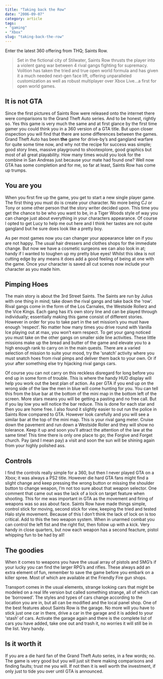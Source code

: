 ```yaml
---
title: "Taking back the Row"
date: "2006-09-07"
category: article
tags:
- "gaming"
- "Xbox"
slug: "taking-back-the-row"
---
```


 <!-- [![Saints Row][image-1]][1] -->

Enter the latest 360 offering from THQ; Saints Row.

> Set in the fictional city of Stilwater, Saints Row thrusts the player into a violent gang war between 4 rival gangs fighting for supremacy. Volition has taken the tried and true open world formula and has given it a much needed next-gen face lift, offering unparalleled customization as well as robust multiplayer over Xbox Live…a first for open world games.

## It is not GTA

 <!-- [![Cover Art][image-2]][2] -->
Since the first pictures of Saints Row were released onto the internet there were comparisons to the Grand Theft Auto series. And to be honest, rightly so. Yes this game is very much the same and at first glance by the first time gamer you could think you in a 360 version of a GTA title. But upon closer inspection you will find that there are some differences between the games. Grand Theft Auto has been **the** game for drive-by’s and gangland warfare for quite some time now, and why not the recipe for success was simple; good story lines, massive playground to shootexplore, good graphics but most of all great playability. How many times would you look for the combine in San Andreas just because your mate had found one? Well now GTA has some completion and for me, so far at least, Saints Row has come up trumps.

## You are you

When you first fire up the game, you get to start a new single player game. The first thing you must do is create your character. No more being CJ or Tony or some other person that the story writer decided upon. This time you get the chance to be who you want to be, in a Tiger Woods style of way you can change just about everything in your characters appearance. Of course I opted to get Lucy to help me out here and I think her tastes are not quite gangland but he sure does look like a pretty boy.
 <!-- [![Saints Row][image-3]][3] -->
As per most games now you can changer your appearance later on if you are not happy. The usual hair dressers and clothes shops for the immediate change. But now we have a cosmetic surgeons we can also look in at; handy if I wanted to toughen up my pretty blue eyes! Whilst this idea is not cutting edge by any means it does add a good feeling of being at one with the game. Once your character is saved all cut scenes now include your character as you made him.

## Pimping Hoes

 <!-- [![The Saints][image-4]][4] -->
The main story is about the 3rd Street Saints. The Saints are run by Julius with one thing in mind; take down the rival gangs and take back the ‘row’. Rival gangs come in the form of the Los Carnales, the Westside Rollerz and the Vice Kings. Each gang has it’s own story line and can be played through individually; essentially making this game consist of different stories. However in order for you to take part in the set mission’s you must have enough 'respect’. No matter how many times you drive round with Vanilla Ice playing out at max, you won’t earn respect. To get your gang noticed you must take on the other gangs on smaller side line activities. These little missions make up the bread and butter of the game and elevate you to a high enough rank to carry on in the main quests. There are a varied selection of mission to suite your mood, try the 'snatch’ activity where you must snatch hoes from rival pimps and deliver them back to your own. Or if your after something else try hijacking rival gangs cars.
 <!-- [![Saints Row][image-5]][5] -->
Of course you can not carry on this reckless disregard for long before you end up in some form of trouble. This is where the handy HUD display will help you work out the best plan of action. As per GTA if you end up on the wrong side of the law the men in blue will come hunting for you. You can tell this from the blue bar at the bottom of the mini map in the bottom left of the screen. More stars means you will be getting a pasting and no free call. But if you lay low you will notice the bar reduce. This is done for each star and then you are home free. I also found it slightly easier to out run the police in Saints Row compared to GTA. However look carefully and you will see a similar bar at the top of the mini map. This is your rival gang meter. Cruise down the pavement and run down a Westside Roller and they will show no tolerance. Keep it up and soon you’ll attract the attention of the law at the same time! This time there is only one place to go; the Forgive and Forget church. Pay (and I mean pay) a visit and soon the sun will be shining again from your highly polished ass.

## Controls

I find the controls really simple for a 360, but then I never played GTA on a Xbox; it was always a PS2 title. However die hard GTA fans might find a slight change and keep pressing the wrong button or missing the shoulder button to change weapon, I’m not too sure about that weapon selector. One comment that came out was the lack of a lock on target feature when shooting. This for me was important in GTA as the movement and firing of weapons was so ass about face. Saints Row have made things simple, control stick for moving, second stick for view, keeping the tried and tested Halo style movement. Because of this I don’t think the lack of lock on is too critical. Add to this the two weapon system. When in unarmed combat you can control the left fist and the right fist, then follow up with a kick. Very handy in close quarters, but now each weapon has a second feacture, pistol whipping fun to be had by all!

## The goodies

When it comes to weapons you have the usual array of pistols and SMG’s if your lucky you can find the larger RPG’s and rifles. These always add an extra element of fun, remember to save the game before you embark on a killer spree. Most of which are available at the Friendly Fire gun shops.
 <!-- [![Saints Row][image-6]][6] -->
Transport comes in the usual elements, strange looking cars that might be modeled on a real life version but called something strange, all of which can be 'borrowed’. The styles and types of cars change according to the location you are in, but all can be modified and the local panel shop. One of the best features about Saints Row is the garage. No more will you have to stick just one car in there, drive a car in the garage and it is added to your 'stash’ of cars. Activate the garage again and there is the complete list of cars you have added, take one out and trash it, no worries it will still be in the list. Very handy.

## Is it worth it

If you are a die hard fan of the Grand Theft Auto series, in a few words; no. The game is very good but you will just sit there making comparisons and finding faults; trust me you will. If not then it is well worth the investment, if only just to tide you over until GTA is announced.
